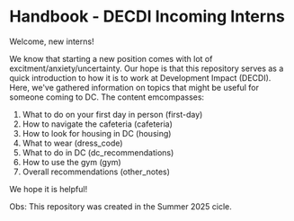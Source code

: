 # Handbook - DECDI Incoming Interns
Welcome, new interns! 

We know that starting a new position comes with lot of excitment/anxiety/uncertainty. Our hope is that this repository serves as a quick introduction to how it is to work at Development Impact (DECDI). Here, we've gathered information on topics that might be useful for someone coming to DC. The content emcompasses:

1. What to do on your first day in person (first-day)
2. How to navigate the cafeteria (cafeteria)
3. How to look for housing in DC (housing)
4. What to wear (dress_code)
5. What to do in DC (dc_recommendations)
6. How to use the gym (gym)
7. Overall recommendations (other_notes)


We hope it is helpful! 

Obs: This repository was created in the Summer 2025 cicle. 

